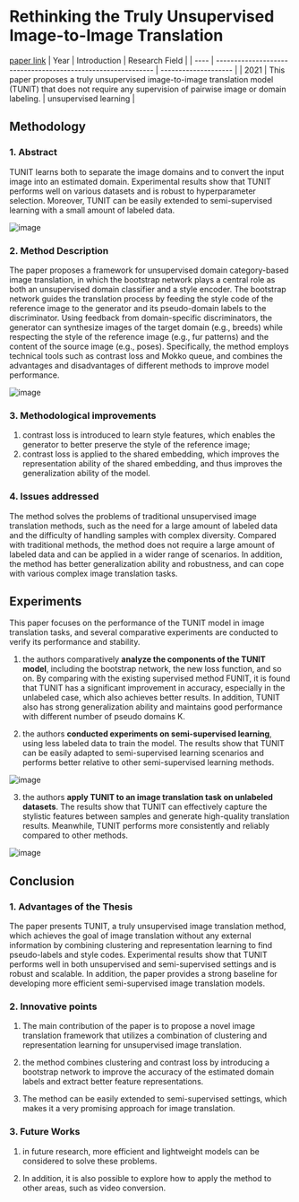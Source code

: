 # Rethinking the Truly Unsupervised Image-to-Image Translation
[paper link](https://arxiv.org/pdf/2006.06500.pdf) 
| Year | Introduction                                                         | Research Field                 |
| ---- | ------------------------------------------------------------ | -------------------- |
| 2021 | This paper proposes a truly unsupervised image-to-image translation model (TUNIT) that does not require any supervision of pairwise image or domain labeling.         | unsupervised learning          |

## Methodology

### 1. Abstract
TUNIT learns both to separate the image domains and to convert the input image into an estimated domain. Experimental results show that TUNIT performs well on various datasets and is robust to hyperparameter selection. Moreover, TUNIT can be easily extended to semi-supervised learning with a small amount of labeled data.

![image](https://github.com/user-attachments/assets/17b3a63a-623d-4fa3-a0cd-cd0c5ae593b4)

### 2. Method Description 
The paper proposes a framework for unsupervised domain category-based image translation, in which the bootstrap network plays a central role as both an unsupervised domain classifier and a style encoder. The bootstrap network guides the translation process by feeding the style code of the reference image to the generator and its pseudo-domain labels to the discriminator. Using feedback from domain-specific discriminators, the generator can synthesize images of the target domain (e.g., breeds) while respecting the style of the reference image (e.g., fur patterns) and the content of the source image (e.g., poses). Specifically, the method employs technical tools such as contrast loss and Mokko queue, and combines the advantages and disadvantages of different methods to improve model performance.

![image](https://github.com/user-attachments/assets/75b02475-2dd3-4630-87ca-c1ef66eca6c9)

### 3. Methodological improvements
  1. contrast loss is introduced to learn style features, which enables the generator to better preserve the style of the reference image;
  2. contrast loss is applied to the shared embedding, which improves the representation ability of the shared embedding, and thus improves the generalization ability of the model.

### 4. Issues addressed 
The method solves the problems of traditional unsupervised image translation methods, such as the need for a large amount of labeled data and the difficulty of handling samples with complex diversity. Compared with traditional methods, the method does not require a large amount of labeled data and can be applied in a wider range of scenarios. In addition, the method has better generalization ability and robustness, and can cope with various complex image translation tasks.

## Experiments
This paper focuses on the performance of the TUNIT model in image translation tasks, and several comparative experiments are conducted to verify its performance and stability.

  1. the authors comparatively **analyze the components of the TUNIT model**, including the bootstrap network, the new loss function, and so on. By comparing with the existing supervised method FUNIT, it is found that TUNIT has a significant improvement in accuracy, especially in the unlabeled case, which also achieves better results. In addition, TUNIT also has strong generalization ability and maintains good performance with different number of pseudo domains K.

  2. the authors **conducted experiments on semi-supervised learning**, using less labeled data to train the model. The results show that TUNIT can be easily adapted to semi-supervised learning scenarios and performs better relative to other semi-supervised learning methods.

![image](https://github.com/user-attachments/assets/c2b6fda4-521a-4e83-a9a1-be277436cacb)

  3. the authors **apply TUNIT to an image translation task on unlabeled datasets**. The results show that TUNIT can effectively capture the stylistic features between samples and generate high-quality translation results. Meanwhile, TUNIT performs more consistently and reliably compared to other methods.

![image](https://github.com/user-attachments/assets/2ee41697-53bd-4a70-ae62-30cf4feaa359)

## Conclusion

### 1. Advantages of the Thesis
The paper presents TUNIT, a truly unsupervised image translation method, which achieves the goal of image translation without any external information by combining clustering and representation learning to find pseudo-labels and style codes. Experimental results show that TUNIT performs well in both unsupervised and semi-supervised settings and is robust and scalable. In addition, the paper provides a strong baseline for developing more efficient semi-supervised image translation models.
 
### 2. Innovative points
  1. The main contribution of the paper is to propose a novel image translation framework that utilizes a combination of clustering and representation learning for unsupervised image translation.
  
  2. the method combines clustering and contrast loss by introducing a bootstrap network to improve the accuracy of the estimated domain labels and extract better feature representations.
  
  3. The method can be easily extended to semi-supervised settings, which makes it a very promising approach for image translation.
     
### 3. Future Works
  1. in future research, more efficient and lightweight models can be considered to solve these problems.
  
  2. In addition, it is also possible to explore how to apply the method to other areas, such as video conversion.  
